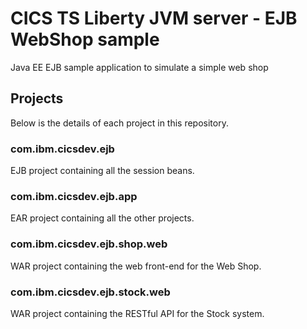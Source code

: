 # CICS TS Liberty JVM server - EJB WebShop sample
Java EE EJB sample application to simulate a simple web shop

## Projects
Below is the details of each project in this repository.

### com.ibm.cicsdev.ejb
EJB project containing all the session beans.

### com.ibm.cicsdev.ejb.app
EAR project containing all the other projects.

### com.ibm.cicsdev.ejb.shop.web
WAR project containing the web front-end for the Web Shop.

### com.ibm.cicsdev.ejb.stock.web
WAR project containing the RESTful API for the Stock system.
